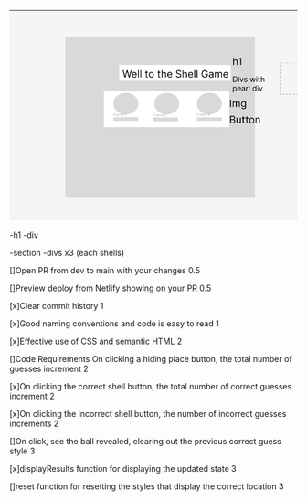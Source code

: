 ![wireframe](./assets/hidenseekwireframe.png)

-h1
-div

-section
-divs x3 (each shells)

[]Open PR from dev to main with your changes 0.5

[]Preview deploy from Netlify showing on your PR 0.5

[x]Clear commit history 1

[x]Good naming conventions and code is easy to read 1

[x]Effective use of CSS and semantic HTML 2

[]Code Requirements
On clicking a hiding place button, the total number of guesses increment 2

[x]On clicking the correct shell button, the total number of correct guesses increment 2

[x]On clicking the incorrect shell button, the number of incorrect guesses increments 2

[]On click, see the ball revealed, clearing out the previous correct guess style 3

[x]displayResults function for displaying the updated state 3

[]reset function for resetting the styles that display the correct location 3
